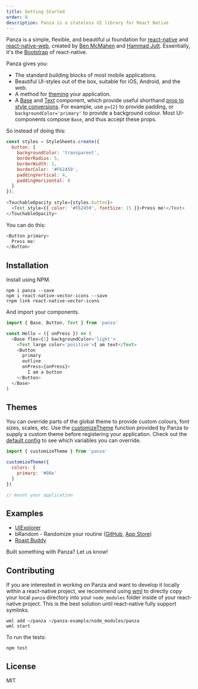 ```yaml
---
title: Getting Started
order: 0
description: Panza is a stateless UI library for React Native
---
```


Panza is a simple, flexible, and beautiful ui foundation for [react-native](https://github.com/facebook/react-native) and [react-native-web](https://github.com/necolas/react-native-web), created by [Ben McMahen](https://twitter.com/BenMcMahen) and [Hammad Jutt](http://jutt.ca). Essentially, it's the [Bootstrap](http://getbootstrap.com/) of react-native.

Panza gives you:

- The standard building blocks of most mobile applications.
- Beautiful UI-styles out of the box, suitable for iOS, Android, and the web.
- A method for [theming](themes.html) your application.
- A [Base](components.html#Base) and [Text](components.html#Text) component, which provide useful shorthand [prop to style conversions](components.html#Base). For example, use `p={2}` to provide padding, or `backgroundColor='primary'` to provide a background colour. Most UI-components compose `Base`, and thus accept these props.

So instead of doing this:

```js
const styles = StyleSheets.create({
  button: {
    backgroundColor: 'transparent',
    borderRadius: 5,
    borderWidth: 1,
    borderColor: '#F62459',
    paddingVertical: 4,
    paddingHorizontal: 8
  }
});
 
<TouchableOpacity style={styles.button}>
  <Text style={{ color: '#F62459', fontSize: 15 }}>Press me!</Text>
</TouchableOpacity>
```

You can do this:

```js
<Button primary>
  Press me!
</Button>
```

## Installation

Install using NPM.

```
npm i panza --save
npm i react-native-vector-icons --save
rnpm link react-native-vector-icons
```

And import your components.

```js
import { Base, Button, Text } from 'panza'

const Hello = ({ onPress }) => (
  <Base flex={1} backgroundColor='light'>
    <Text large color='positive'>I am text</Text>
    <Button
      primary
      outline
      onPress={onPress}>
        I am a button
    </Button>
  </Base>
)
```

## Themes

You can override parts of the global theme to provide custom colours, font sizes, scales, etc. Use the [customizeTheme](docs/themes.md) function provided by Panza to supply a custom theme before registering your application. Check out the [default config](components/panza/config.js) to see which variables you can override.

```js
import { customizeTheme } from 'panza'

customizeTheme({
  colors: {
    primary: '#08e'
  }
})

// mount your application
```

## Examples

- [UIExplorer](https://github.com/bmcmahen/panza-ui-explorer)
- bRandom - Randomize your routine ([GitHub](https://github.com/bmcmahen/random-routine), [App Store](https://itunes.apple.com/ca/app/brandom-randomize-your-routine/id1135088308?mt=8))
- [Roast Buddy](https://github.com/bmcmahen/roast-buddy)

Built something with Panza? Let us know!

## Contributing

If you are interested in working on Panza and want to develop it locally within a react-native project, we recommend using [wml](https://github.com/wix/wml) to directly copy your local `panza` directory into your `node_modules` folder inside of your react-native project. This is the best solution until react-native fully support symlinks.

```
wml add ~/panza ~/panza-example/node_modules/panza
wml start
```

To run the tests:
```
npm test
```

## License
MIT
